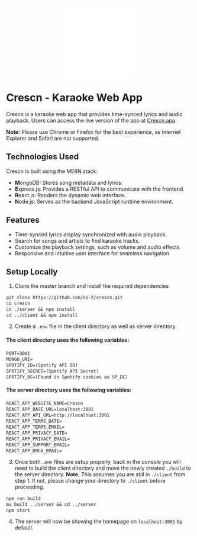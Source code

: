
<p align="center">
  <img src="https://github.com/oo-2/crescn/blob/master/client/public/logo192.png" alt="Crescn Logo"/>
</p>

# Crescn - Karaoke Web App
Crescn is a karaoke web app that provides time-synced lyrics and audio playback. Users can access the live version of the app at [Crescn.app](https://crescn.app).

**Note:** Please use Chrome or Firefox for the best experience, as Internet Explorer and Safari are not supported.

## Technologies Used

Crescn is built using the MERN stack:

-   **M**ongoDB: Stores song metadata and lyrics.
-   **E**xpress.js: Provides a RESTful API to communicate with the frontend.
-   **R**eact.js: Renders the dynamic web interface.
-   **N**ode.js: Serves as the backend JavaScript runtime environment.

## Features

- Time-synced lyrics display synchronized with audio playback.
- Search for songs and artists to find karaoke tracks.
- Customize the playback settings, such as volume and audio effects.
- Responsive and intuitive user interface for seamless navigation.

## Setup Locally

1. Clone the master branch and install the required dependencies

```console 
git clone https://github.com/oo-2/crescn.git
cd crescn
cd ./server && npm install
cd ../client && npm install
```
2. Create a `.env` file in the client directory as well as server directory.
#### The client directory uses the following variables:
```
PORT=3001
MONGO_URI=
SPOTIFY_ID=(Spotify API ID)
SPOTIFY_SECRET=(Spotify API Secret)
SPOTIFY_DC=(Found in Spotify cookies as SP_DC)
```
#### The server directory uses the following variables:
```
REACT_APP_WEBSITE_NAME=Crescn
REACT_APP_BASE_URL=localhost:3001
REACT_APP_API_URL=http://localhost:3001
REACT_APP_TERMS_DATE=
REACT_APP_TERMS_EMAIL=
REACT_APP_PRIVACY_DATE=
REACT_APP_PRIVACY_EMAIL=
REACT_APP_SUPPORT_EMAIL=
REACT_APP_DMCA_EMAIL=
```
3. Once both `.env` files are setup properly, back in the console you will need to build the client directory and move the newly created `./build` to the server directory. 
**Note:** This assumes you are still in `./client` from step 1. If not, please change your directory to `./client` before proceeding.
```console 
npm run build
mv build ../server && cd ../server
npm start
```
4. The server will now be showing the homepage on `localhost:3001` by default.

